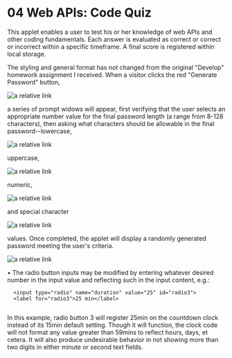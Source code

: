 # 04 Web APIs: Code Quiz

<!-- //PURPOSE & FUNCTIONALITY OF APPLET// -->
  This applet enables a user to test his or her knowledge of web APIs and other coding fundamentals. Each answer is evaluated as correct or correct or incorrect within a specific timeframe. A final score is registered within local storage.

  The styling and general format has not changed from the original "Develop" homework assignment I received. When a visitor clicks the red "Generate Password" button,

  ![a relative link](./Assets/images/generate_btn_arrow.png "red \"Generate Password\" button")

  a series of prompt widows will appear, first verifying that the user selects an appropriate number value for the final password length (a range from 8-128 characters), then asking what characters should be allowable in the final password--lowercase,

  ![a relative link](./Assets/images/lowercase_select.png "lowercase example")
  
  uppercase,

  ![a relative link](./Assets/images/uppercase_select.png "uppercase example")
  
  numeric,

  ![a relative link](./Assets/images/numeric_select.png "numeric example") 
  
  and special character

  ![a relative link](./Assets/images/special_char_select.png "special character example")
  
  values. Once completed, the applet will display a randomly generated password meeting the user's criteria.
  
  ![a relative link](./Assets/images/final_password.png "final password example")

<!-- //NOTES// -->
  • The radio button inputs may be modified by entering whatever desired number in the input value and reflecting such in the input content, e.g.:

  ``` 
    <input type="radio" name="duration" value="25" id="radio3">
    <label for="radio3">25 min</label>
    
  ```

  In this example, radio button 3 will register 25min on the countdown clock instead of its 15min default setting. Though it will function, the clock code will not format any value greater than 59mins to reflect hours, days, et cetera. It will also produce undesirable behavior in not showing more than two digits in either minute or second text fields.